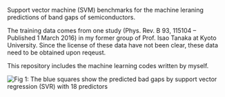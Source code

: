 Support vector machine (SVM) benchmarks for the machine leraning predictions of
band gaps of semiconductors.

The training data comes from one study
(Phys. Rev. B 93, 115104 – Published 1 March 2016)
in my former group of Prof. Isao Tanaka at Kyoto University. Since the
license of these data have not been clear, these data need to be
obtained upon reqeust.

This repository includes the machine learning codes written by myself.

![Fig 1: The blue squares show the predicted bad gaps by support vector regression (SVR) with 18 predictors
](./Fig1.jpg)

